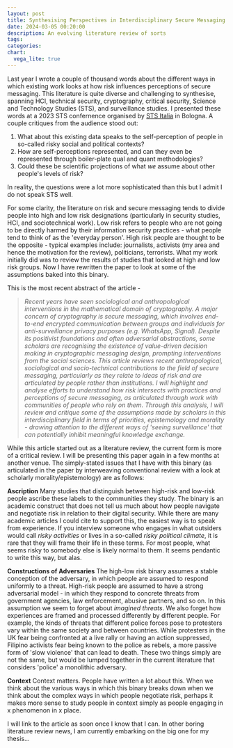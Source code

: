 ```yaml
---
layout: post
title: Synthesising Perspectives in Interdisciplinary Secure Messaging Research on Risk 
date: 2024-03-05 00:20:00
description: An evolving literature review of sorts 
tags: 
categories:
chart:
  vega_lite: true
---
```


Last year I wrote a couple of thousand words about the different ways in which existing work looks at how risk influences perceptions of secure messaging. This literature is quite diverse and challenging to synthesise, spanning HCI, technical security, cryptography, critical security, Science and Technology Studies (STS), and surveillance studies. I presented these words at a 2023 STS confernence organised by [STS Italia](http://www.stsitalia.org/?lang=en) in Bologna. A couple critiques from the audience stood out:

1. What about this existing data speaks to the self-perception of people in so-called risky social and political contexts? 
2. How are self-perceptions represented, and can they even be represented through boiler-plate qual and quant methodologies? 
3. Could these be scientific projections of what *we* assume about other people's levels of risk? 

In reality, the questions were a lot more sophisticated than this but I admit I do not speak STS well. 

For some clarity, the literature on risk and secure messaging tends to divide people into high and low risk designations (particularly in security studies, HCI, and sociotechnical work). Low risk refers to people who are not going to be directly harmed by their information security practices - what people tend to think of as the 'everyday person'. High risk people are thought to be the opposite - typical examples include: journalists, activists (my area and hence the motivation for the review), politicians, terrorists. What my work initially did was to review the results of studies that looked at high and low risk groups. Now I have rewritten the paper to look at some of the assumptions baked into this binary.

This is the most recent abstract of the article -

>*Recent years have seen sociological and anthropological interventions in the mathematical domain of cryptography. A major concern of cryptography is secure messaging, which involves end-to-end encrypted communication between groups  and individuals for anti-surveillance privacy purposes (e.g. WhatsApp, Signal). Despite its positivist foundations and often adversarial abstractions, some scholars are recognising the existence of value-driven decision making in cryptographic messaging design, prompting interventions from the social sciences. This article reviews recent anthropological, sociological and socio-technical contributions to the field of secure messaging, particularly as they relate to ideas of risk and are articulated by people rather than institutions. I will highlight and analyse efforts to understand how risk intersects with practices and perceptions of secure messaging, as articulated through work with communities of people who rely on them. Through this analysis, I will review and critique some of the assumptions made by scholars in this interdisciplinary field in terms of priorities, epistemology and morality - drawing attention to the different ways of 'seeing surveillance' that can potentially inhibit meaningful knowledge exchange.*

While this article started out as a literature review, the current form is more of a critical review. I will be presenting this paper again in a few months at another venue. The simply-stated issues that I have with this binary (as articulated in the paper by interweaving conventional review with a look at scholarly morality/epistemology) are as follows: 

**Ascription** Many studies that distinguish between high-risk and low-risk people ascribe these labels to the communities they study. The binary is an academic construct that does not tell us much about how people navigate and negotiate risk in relation to their digital security. While there are many academic articles I could cite to support this, the easiest way is to speak from experience. If you interview someone who engages in what outsiders would call *risky activities* or lives in a so-called *risky political climate*, it is rare that they will frame their life in these terms. For most people, what seems risky to somebody else is likely normal to them. It seems pendantic to write this way, but alas.

**Constructions of Adversaries** The high-low risk binary assumes a stable conception of the adversary, in which people are assumed to respond uniformly to a threat. High-risk people are assumed to have a strong adversarial model - in which they respond to concrete threats from government agencies, law enforcement, abusive partners, and so on. In this assumption we seem to forget about *imagined threats*. We also forget how experiences are framed and processed differently by different people. For example, the kinds of threats that different police forces pose to protesters vary within the same society and between countries. While protesters in the UK fear being confronted at a live rally or having an action suppressed, Filipino activists fear being known to the police as rebels, a more passive form of 'slow violence' that can lead to death. These two things simply are not the same, but would be lumped together in the current literature that considers 'police' a monolithic adversary. 

**Context** Context matters. People have written a lot about this. When we think about the various ways in which this binary breaks down when we think about the complex ways in which people negotiate risk, perhaps it makes more sense to study people in context simply as people engaging in x phenomenon in x place. 

I will link to the article as soon once I know that I can. In other boring literature review news, I am currently embarking on the big one for my thesis... 




